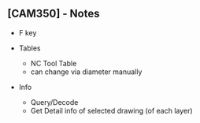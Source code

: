 ## [CAM350] - Notes

* F key

* Tables
    * NC Tool Table
    * can change via diameter manually

* Info
    * Query/Decode
    * Get Detail info of selected drawing (of each layer)
